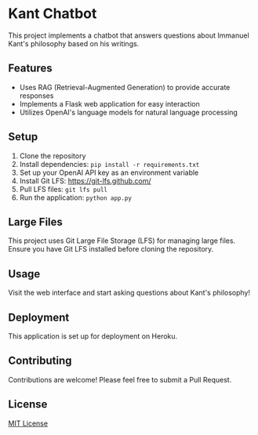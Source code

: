 # Kant Chatbot

This project implements a chatbot that answers questions about Immanuel Kant's philosophy based on his writings.

## Features

- Uses RAG (Retrieval-Augmented Generation) to provide accurate responses
- Implements a Flask web application for easy interaction
- Utilizes OpenAI's language models for natural language processing

## Setup

1. Clone the repository
2. Install dependencies: `pip install -r requirements.txt`
3. Set up your OpenAI API key as an environment variable
4. Install Git LFS: https://git-lfs.github.com/
5. Pull LFS files: `git lfs pull`
6. Run the application: `python app.py`

## Large Files

This project uses Git Large File Storage (LFS) for managing large files. Ensure you have Git LFS installed before cloning the repository.

## Usage

Visit the web interface and start asking questions about Kant's philosophy!

## Deployment

This application is set up for deployment on Heroku.

## Contributing

Contributions are welcome! Please feel free to submit a Pull Request.

## License

[MIT License](LICENSE)